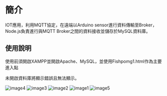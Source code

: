 # 簡介
IOT應用，利用MQTT協定，在遠端以Arduino sensor進行資料傳輸至Broker，Node.js負責進行與MQTT Broker之間的資料接收並儲存於MySQL資料庫。

## 使用說明
使用前須開啟XAMPP並開啟Apache、MySQL，並使用Fishpomg1.html作為主要進入點

未開啟資料庫將顯示錯誤且無法顯示。

![image4](https://github.com/StupidChang/FishProject/assets/54949870/88a37047-8051-4aa6-9d2c-b5e8e5f30a84)
![image3](https://github.com/StupidChang/FishProject/assets/54949870/485e00fc-09ea-4640-a63f-1b3dfb09d801)
![image2](https://github.com/StupidChang/FishProject/assets/54949870/d464ff90-6d5f-4dea-bbae-ab0d16e65264)
![image1](https://github.com/StupidChang/FishProject/assets/54949870/fe141589-d4ab-4aac-9b95-b0cf7a8e4d30)
![image5](https://github.com/StupidChang/FishProject/assets/54949870/85af362c-06bc-4153-89fe-5c29ab89eb62)
